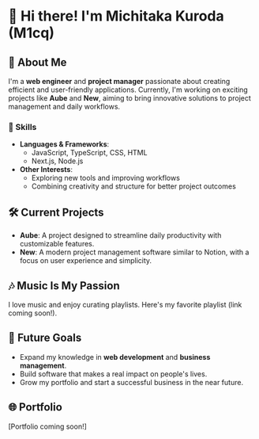 # 👋 Hi there! I'm Michitaka Kuroda (M1cq)  

## 🎯 About Me  
I'm a **web engineer** and **project manager** passionate about creating efficient and user-friendly applications. Currently, I'm working on exciting projects like **Aube** and **New**, aiming to bring innovative solutions to project management and daily workflows.  

### 🌟 Skills  
- **Languages & Frameworks**:  
  - JavaScript, TypeScript, CSS, HTML  
  - Next.js, Node.js  
- **Other Interests**:  
  - Exploring new tools and improving workflows  
  - Combining creativity and structure for better project outcomes  

## 🛠️ Current Projects  
- **Aube**: A project designed to streamline daily productivity with customizable features.  
- **New**: A modern project management software similar to Notion, with a focus on user experience and simplicity.  

## 🎶 Music Is My Passion  
I love music and enjoy curating playlists. Here's my favorite playlist (link coming soon!).  

## 🚀 Future Goals  
- Expand my knowledge in **web development** and **business management**.  
- Build software that makes a real impact on people's lives.  
- Grow my portfolio and start a successful business in the near future.  

## 🌐 Portfolio  
[Portfolio coming soon!]  
